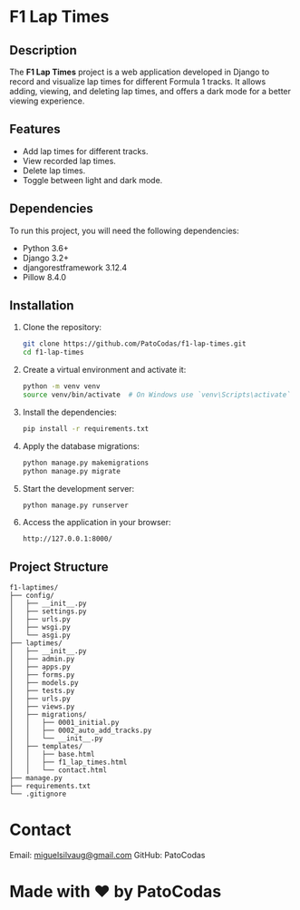 # F1 Lap Times

## Description

The **F1 Lap Times** project is a web application developed in Django to record and visualize lap times for different Formula 1 tracks. It allows adding, viewing, and deleting lap times, and offers a dark mode for a better viewing experience.

## Features

- Add lap times for different tracks.
- View recorded lap times.
- Delete lap times.
- Toggle between light and dark mode.

## Dependencies

To run this project, you will need the following dependencies:

- Python 3.6+
- Django 3.2+
- djangorestframework 3.12.4
- Pillow 8.4.0

## Installation

1. Clone the repository:

    ```bash
    git clone https://github.com/PatoCodas/f1-lap-times.git
    cd f1-lap-times
    ```

2. Create a virtual environment and activate it:

    ```bash
    python -m venv venv
    source venv/bin/activate  # On Windows use `venv\Scripts\activate`
    ```

3. Install the dependencies:

    ```bash
    pip install -r requirements.txt
    ```

4. Apply the database migrations:

    ```bash
    python manage.py makemigrations
    python manage.py migrate
    ```

5. Start the development server:

    ```bash
    python manage.py runserver
    ```

6. Access the application in your browser:

    ```text
    http://127.0.0.1:8000/
    ```

## Project Structure

```filetree
f1-laptimes/
├── config/
│   ├── __init__.py
│   ├── settings.py
│   ├── urls.py
│   ├── wsgi.py
│   └── asgi.py
├── laptimes/
│   ├── __init__.py
│   ├── admin.py
│   ├── apps.py
│   ├── forms.py
│   ├── models.py
│   ├── tests.py
│   ├── urls.py
│   ├── views.py
│   ├── migrations/
│   │   ├── 0001_initial.py
│   │   ├── 0002_auto_add_tracks.py
│   │   └── __init__.py
│   ├── templates/
│   │   ├── base.html
│   │   ├── f1_lap_times.html
│   │   └── contact.html
├── manage.py
├── requirements.txt
└── .gitignore
```

# Contact

Email: miguelsilvaug@gmail.com
GitHub: PatoCodas


# Made with ❤️ by PatoCodas
